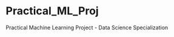 Practical_ML_Proj
=================

Practical Machine Learning Project - Data Science Specialization
